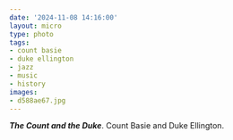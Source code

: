 ```yaml
---
date: '2024-11-08 14:16:00'
layout: micro
type: photo
tags:
- count basie
- duke ellington
- jazz
- music
- history
images:
- d588ae67.jpg
---
```


**_The Count and the Duke_**. Count Basie and Duke Ellington.

